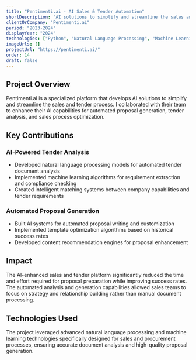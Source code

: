 ```yaml
---
title: "Pentimenti.ai - AI Sales & Tender Automation"
shortDescription: "AI solutions to simplify and streamline the sales and tender process"
clientOrCompany: "Pentimenti.ai"
period: "2023-2024"
displayYear: "2024"
technologies: ["Python", "Natural Language Processing", "Machine Learning", "Document Processing", "Sales Automation", "AI/ML"]
imageUrls: []
projectUrl: "https://pentimenti.ai/"
order: 14
draft: false
---
```


## Project Overview

Pentimenti.ai is a specialized platform that develops AI solutions to simplify and streamline the sales and tender process. I collaborated with their team to enhance their AI capabilities for automated proposal generation, tender analysis, and sales process optimization.

## Key Contributions

### AI-Powered Tender Analysis
- Developed natural language processing models for automated tender document analysis
- Implemented machine learning algorithms for requirement extraction and compliance checking
- Created intelligent matching systems between company capabilities and tender requirements

### Automated Proposal Generation
- Built AI systems for automated proposal writing and customization
- Implemented template optimization algorithms based on historical success rates
- Developed content recommendation engines for proposal enhancement

## Impact

The AI-enhanced sales and tender platform significantly reduced the time and effort required for proposal preparation while improving success rates. The automated analysis and generation capabilities allowed sales teams to focus on strategy and relationship building rather than manual document processing.

## Technologies Used

The project leveraged advanced natural language processing and machine learning technologies specifically designed for sales and procurement processes, ensuring accurate document analysis and high-quality proposal generation. 